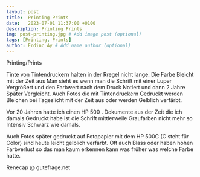 ```yaml
---
layout: post
title:  Printing Prints
date:   2023-07-01 11:37:00 +0100
description: Printing Prints
img: post-printing.jpg # Add image post (optional)
tags: [Printing, Prints]
author: Erdinc Ay # Add name author (optional)
---
```

Printing/Prints


Tinte von Tintendruckern halten in der Rregel nicht lange. Die Farbe Bleicht mit der Zeit aus Man sieht es wenn man die Schrift mit einer Luper Vergrößert und den Farbwert nach dem Druck Notiert und dann 2 Jahre Später Vergleicht. Auch Fotos die mit Tintendruckern Gedruckt werden Bleichen bei Tageslicht mit der Zeit aus oder werden Gelblich verfärbt.

Vor 20 Jahren hatte ich einen HP 500 . Dokumente aus der Zeit die ich damals Gedruckt habe ist die Schrift mittlerweile Graufarben nicht mehr so Intensiv Schwarz wie damals.

Auch Fotos später gedruckt auf Fotopapier mit dem HP 500C (C steht für Color) sind heute leicht gelblich verfärbt. Oft auch Blass oder haben hohen Farbverlust so das man kaum erkennen kann was früher was welche Farbe hatte.


Renecap @ gutefrage.net

